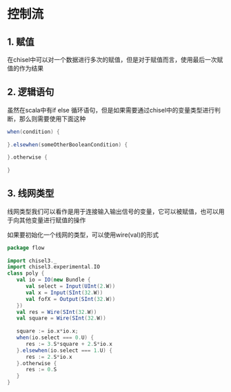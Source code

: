 # 控制流

## 1. 赋值

在chisel中可以对一个数据进行多次的赋值，但是对于赋值而言，使用最后一次赋值的作为结果

## 2. 逻辑语句

虽然在scala中有if else 循环语句，但是如果需要通过chisel中的变量类型进行判断，那么则需要使用下面这种

```scala
when(condition) {
	
}.elsewhen(someOtherBooleanCondition) {
	
}.otherwise {
	
}
```

## 3. 线网类型

线网类型我们可以看作是用于连接输入输出信号的变量，它可以被赋值，也可以用于向其他变量进行赋值的操作

如果要初始化一个线网的类型，可以使用wire(val)的形式

```scala
package flow  
  
import chisel3._  
import chisel3.experimental.IO  
class poly {  
   val io = IO(new Bundle {  
      val select = Input(UInt(2.W))  
      val x = Input(SInt(32.W))  
      val fofX = Output(SInt(32.W))  
   })  
   val res = Wire(SInt(32.W))  
   val square = Wire(SInt(32.W))  
  
   square := io.x*io.x;  
   when(io.select === 0.U) {  
      res := 3.S*square + 2.S*io.x  
   }.elsewhen(io.select === 1.U) {  
      res := 2.S*io.x  
   }.otherwise {  
      res := 0.S  
   }  
}
```


